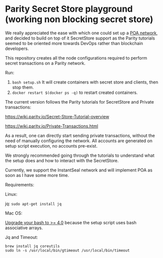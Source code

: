 # Parity Secret Store playground (working non blocking secret store)

We really appreciated the ease with which one could set up a [POA network](https://github.com/orbita-center/parity-poa-playground), and decided to build on top of it SecretStore support as the Parity tutorials seemed to be oriented more towards DevOps rather than blockchain developers.

This repository creates all the node configurations required to perform secret transactions on a Parity network.

Run: 
   1. `bash setup.sh` It will create containers with secret store and clients, then stop them.
   2. `docker restart $(docker ps -q)` to restart created containers.

The current version follows the Parity tutorials for SecretStore and Private transactions:

https://wiki.parity.io/Secret-Store-Tutorial-overview

https://wiki.parity.io/Private-Transactions.html

As a result, one can directly start sending private transactions, without the need of manually configuring the network. All accounts are generated on setup script execution, no accounts pre-exist.

We strongly recommended going through the tutorials to understand what the setup does and how to interact with the SecretStore.

Currently, we support the InstantSeal network and will implement POA as soon as I have some more time.

Requirements:

Linux:

jq: `sudo apt-get install jq`

Mac OS:

[Upgrade your bash to >= 4.0](https://akrabat.com/upgrading-to-bash-4-on-macos/) because the setup script uses bash associative arrays.

Jq and Timeout:
```
brew install jq coreutils
sudo ln -s /usr/local/bin/gtimeout /usr/local/bin/timeout
```
